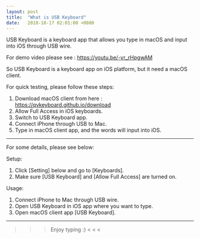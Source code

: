 ```yaml
---
layout: post
title:  "What is USB Keyboard"
date:   2018-10-17 02:01:00 +0800
---
```



USB Keyboard is a keyboard app that allows you type in macOS and input into iOS through USB wire.

For demo video please see : <https://youtu.be/-vr_rHpgwAM>

So USB Keyboard is a keyboard app on iOS platform, but it need a macOS client.

For quick testing, please follow these steps:

1. Download macOS client from here : https://qvkeyboard.github.io/download
2. Allow Full Access in iOS keyboards.
3. Switch to USB Keyboard app.
4. Connect iPhone through USB to Mac.
5. Type in macOS client app, and the words will input into iOS.

---

For some details, please see below:

Setup:
1. Click [Setting] below and go to [Keyboards].
2. Make sure [USB Keyboard] and [Allow Full Access] are turned on.

Usage:
1. Connect iPhone to Mac through USB wire.
2. Open USB Keyboard in iOS app where you want to type.
3. Open macOS client app [USB Keyboard].

---

> > > Enjoy typing :)  < < <


